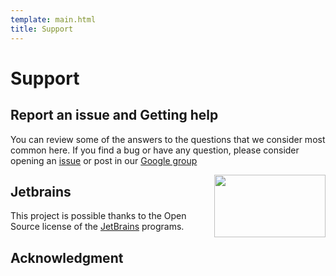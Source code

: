 ```yaml
---
template: main.html
title: Support
---
```


# Support

## Report an issue and Getting help
You can review some of the answers to the questions that we consider most common here. If you find a bug or have any 
question, please consider opening an [issue][2] or post in our [Google group][3]

[<img src="../assets/images/jetbrains-variant-4.png" height="100" width="178" align="right" />][4]

## Jetbrains
This project is possible thanks to the Open Source license of the [JetBrains][4] programs. 

## Acknowledgment



  [1]: https://doi.org/10.1021/ct300418h
  [2]: https://github.com/Valdes-Tresanco-MS/gmx_MMPBSA/issues
  [3]: https://groups.google.com/g/gmx_mmpbsa
  [4]: https://www.jetbrains.com/?from=gmx_MMPBSA